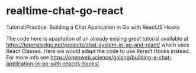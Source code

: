 # realtime-chat-go-react
Tutorial/Practice: Building a Chat Application in Go with ReactJS Hooks

The code here is apaptation of an already exising great tutorial available at https://tutorialedge.net/projects/chat-system-in-go-and-react/ which uses React Classes. Here we would adapt the code to use Reract Hooks instead. For more info see https://openweb.science/golang/building-a-chat-application-in-go-with-reactjs-hooks/


